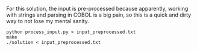 For this solution, the input is pre-processed because apparently, working with strings and parsing in COBOL is a big pain, so this is a quick and dirty way to not lose my mental sanity. 

```
python process_input.py > input_preprocessed.txt
make
./solution < input_preprocessed.txt
```